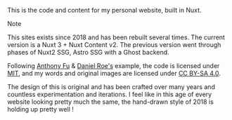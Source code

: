 This is the code and content for my personal website, built in Nuxt.

> [!NOTE]  
> This sites exists since 2018 and has been rebuilt several times. The current version is a Nuxt 3 + Nuxt Content v2. The previous version went through phases of Nuxt2 SSG, Astro SSG with a Ghost backend.

Following [Anthony Fu](https://github.com/antfu/antfu.me) & [Daniel Roe's](https://github.com/danielroe/roe.dev) example, the code is licensed under [MIT](https://github.com/danielroe/roe.dev/blob/main/LICENSE), and my words and original images are licensed under [CC BY-SA 4.0](https://creativecommons.org/licenses/by-sa/4.0/).

The design of this is original and has been crafted over many years and countless experimentation and iterations. I feel like in this age of every website looking pretty much the same, the hand-drawn style of 2018 is holding up pretty well !

